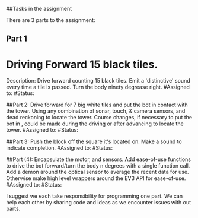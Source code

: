 ##Tasks in the assignment

There are 3 parts to the assignment:

## Part 1
# Driving Forward 15 black tiles.
Description: Drive forward counting 15 black tiles.
Emit a 'distinctive' sound every time a tile is passed.
Turn the body ninety degrease right.
#Assigned to:
#Status:

##Part 2:
Drive forward for 7 big white tiles and put the bot in contact with the tower.
Using any combination of sonar, touch, & camera sensors, and dead reckoning to locate the tower.
Course changes, if necessary to put the bot in , could be made during the driving or after advancing to locate the tower.
#Assigned to:
#Status:

##Part 3:
Push the block off the square it's located on.
Make a sound to indicate completion.
#Assigned to:
#Status:

##Part (4):
Encapsulate the motor, and sensors.
Add ease-of-use functions to drive the bot forward/turn the body n degrees with a single function call.
Add a demon around the optical sensor to average the recent data for use.
Otherwise make high level wrappers around the EV3 API for ease-of-use.
#Assigned to:
#Status:


I suggest we each take responsibility for programming one part. We can help each other by sharing code and
ideas as we encounter issues with out parts.





